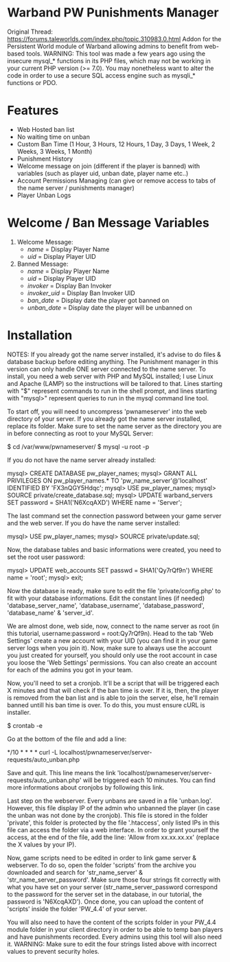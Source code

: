 # Warband PW Punishments Manager
Original Thread: https://forums.taleworlds.com/index.php/topic,310983.0.html
Addon for the Persistent World module of Warband allowing admins to benefit from web-based tools.
WARNING: This tool was made a few years ago using the insecure mysql_* functions in its PHP files, which may not be working in your current PHP version (>= 7.0). You may nonetheless want to alter the code in order to use a secure SQL access engine such as mysqli_* functions or PDO.

# Features
* Web Hosted ban list
* No waiting time on unban
* Custom Ban Time (1 Hour, 3 Hours, 12 Hours, 1 Day, 3 Days, 1 Week, 2 Weeks, 3 Weeks, 1 Month)
* Punishment History
* Welcome message on join (different if the player is banned) with variables (such as player uid, unban date, player name etc..)
* Account Permissions Managing (can give or remove access to tabs of the name server / punishments manager)
* Player Unban Logs

# Welcome / Ban Message Variables
1. Welcome Message:
	* *name* = Display Player Name
	* *uid* = Display Player UID
2. Banned Message:
	*	*name* = Display Player Name
	*	*uid* = Display Player UID
	* *invoker* = Display Ban Invoker
	* *invoker_uid* = Display Ban Invoker UID
	* *ban_date* = Display date the player got banned on
	*	*unban_date* = Display date the player will be unbanned on

# Installation
NOTES: If you already got the name server installed, it's advise to do files & database backup before editing anything. The Punishment manager in this version can only handle ONE server connected to the name server.
To install, you need a web server with PHP and MySQL installed; I use Linux and Apache (LAMP) so the instructions will be tailored to that. 
Lines starting with "$" represent commands to run in the shell prompt, and lines starting with "mysql>" represent queries to run in the mysql command line tool.

To start off, you will need to uncompress 'pwnameserver' into the web directory of your server. 
If you already got the name server installed, replace its folder. Make sure to set the name server as the directory you are in before connecting as root to your MySQL Server:

$ cd /var/www/pwnameserver/
$ mysql -u root -p

If you do not have the name server already installed:

mysql> CREATE DATABASE pw_player_names;
mysql> GRANT ALL PRIVILEGES ON pw_player_names.* TO 'pw_name_server'@'localhost' IDENTIFIED BY 'FX3nQGY5Hdqc';
mysql> USE pw_player_names;
mysql> SOURCE private/create_database.sql;
mysql> UPDATE warband_servers SET password = SHA1('N6XcqAXD') WHERE name = 'Server';

The last command set the connection password between your game server and the web server.
If you do have the name server installed:

mysql> USE pw_player_names;
mysql> SOURCE private/update.sql;

Now, the database tables and basic informations were created, you need to set the root user password:

mysql> UPDATE web_accounts SET passwd = SHA1('Qy7rQf9n') WHERE name = 'root';
mysql> exit;

Now the database is ready, make sure to edit the file 'private/config.php' to fit with your database informations.
Edit the constant lines (if needed) 'database_server_name', 'database_username', 'database_password', 'database_name' & 'server_id'.

We are almost done, web side, now, connect to the name server as root (in this tutorial, username:password = root:Qy7rQf9n).
Head to the tab 'Web Settings' create a new account with your UID (you can find it in your game server logs when you join it).
Now, make sure to always use the account you just created for yourself, you should only use the root account in case you loose the 'Web Settings' permissions.
You can also create an account for each of the admins you got in your team.

Now, you'll need to set a cronjob. It'll be a script that will be triggered each X minutes and that will check if the ban time is over. 
If it is, then, the player is removed from the ban list and is able to join the server, else, he'll remain banned untill his ban time is over. To do this, you must ensure cURL is installer.

$ crontab -e

Go at the bottom of the file and add a line:

*/10 * * * * curl -L localhost/pwnameserver/server-requests/auto_unban.php

Save and quit. This line means the link 'localhost/pwnameserver/server-requests/auto_unban.php' will be triggered each 10 minutes. 
You can find more informations about cronjobs by following this link.

Last step on the webserver. Every unbans are saved in a file 'unban.log'. 
However, this file display IP of the admin who unbanned the player (in case the unban was not done by the cronjob). 
This file is stored in the folder 'private', this folder is protected by the file '.htaccess', only listed IPs in this file can access the folder via a web interface. 
In order to grant yourself the access, at the end of the file, add the line: 'Allow from xx.xx.xx.xx' (replace the X values by your IP).

Now, game scripts need to be edited in order to link game server & webserver. 
To do so, open the folder 'scripts' from the archive you downloaded and search for 'str_name_server' & 'str_name_server_password'.
Make sure those four strings fit correctly with what you have set on your server (str_name_server_password correspond to the password for the server set in the database, 
in our tutorial, the password is 'N6XcqAXD'). Once done, you can upload the content of 'scripts' inside the folder 'PW_4.4' of your server.

You will also need to have the content of the scripts folder in your PW_4.4 module folder in your client directory in order to be able to temp ban players and have punishments recorded. 
Every admins using this tool will also need it. WARNING: Make sure to edit the four strings listed above with incorrect values to prevent security holes.
